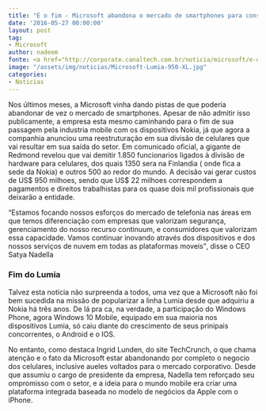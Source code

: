 ```yaml
---
title: "É o fim - Microsoft abandona o mercado de smartphones para consumidores"
date: '2016-05-27 00:00:00'
layout: post
tag:
- Microsoft
author: nadeem
fonte: <a href="http://corporate.canaltech.com.br/noticia/microsoft/e-o-fim-microsoft-abandona-o-mercado-de-smartphones-para-consumidores-67405/">CanalTech</a>
image: "/assets/img/noticias/Microsoft-Lumia-950-XL.jpg"
categories:
- Noticias
---
```


Nos últimos meses, a Microsoft vinha dando pistas de que poderia abandonar de vez o mercado de smartphones. 
Apesar de não admitir isso publicamente, a empresa esta mesmo caminhando para o fim de sua passagem pela industria mobile com os dispositivos Nokia, já que agora a companhia anunciou uma reestruturação em sua divisão de celulares que vai resultar em sua saída do setor.
Em comunicado oficial, a gigante de Redmond revelou que vai demitir 1.850 funcionarios ligados à divisão de hardware para celulares, dos quais 1350 sera na Finlandia ( onde fica a sede da Nokia) e outros 500 ao redor do mundo. 
A decisão vai gerar custos de US$ 950 milhoes, sendo que US$ 22 milhoes correspondem a pagamentos e direitos trabalhistas para os quase dois mil profissionais que deixarão a entidade.

<q>Estamos focando nossos esforços do mercado de telefonia nas áreas em que temos diferenciação com empresas que valorizam segurança, gerenciamento do nosso recurso continuum, e consumidores que valorizam essa capacidade. Vamos continuar inovando através dos dispositivos e dos nossos serviços de nuvem em todas as plataformas moveis</q>, disse o CEO Satya Nadella 

### Fim do Lumia

Talvez esta noticia não surpreenda a todos, uma vez que a Microsoft não foi bem sucedida na missão de popularizar a linha Lumia desde que adquiriu a Nokia há três anos. 
De lá pra ca, na verdade, a participação do Windows Phone, agora Windows 10 Mobile, equipado em sua maioria nos dispositivos Lumia, só caiu diante do crescimento de seus prinipais concorrentes, o Android e o IOS.

No entanto, como destaca Ingrid Lunden, do site TechCrunch, o que chama atenção e o fato da Microsoft estar abandonando por completo o negocio dos celulares, inclusive aueles voltados para o mercado corporativo. 
Desde que assumiu o cargo de presidente da empresa, Nadella tem reforçado seu ompromisso com o setor, e a ideia para o mundo mobile era criar uma plataforma integrada baseada no modelo de negócios da Apple com o iPhone.

